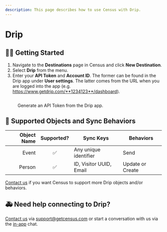 ```yaml
---
description: This page describes how to use Census with Drip.
---
```


# Drip

## 🏃‍♀️ Getting Started

1. Navigate to the **Destinations** page in Census and click **New Destination**.
2. Select **Drip** from the menu.
3. Enter your **API Token** and **Account ID**. The former can be found in the Drip app under **User settings**. The latter comes from the URL when you are logged into the app (e.g. https://www.getdrip.com/**1234123**/dashboard).

<figure><img src="../.gitbook/assets/drip.png" alt=""><figcaption><p>Generate an API Token from the Drip app.</p></figcaption></figure>

## 🔀 Supported Objects and Sync Behaviors <a href="#supported-objects-and-sync-behaviors" id="supported-objects-and-sync-behaviors"></a>

| **Object Name** | **Supported?** | **Sync Keys**  | **Behaviors**    |
| --------------: | :------------: | ---------------- |------------------|
| Event | ✅ | Any unique identifier | Send             |
| Person | ✅ | ID, Visitor UUID, Email | Update or Create |

[Contact us](mailto:support@getcensus.com) if you want Census to support more Drip objects and/or behaviors.

## 🚑 Need help connecting to Drip?

[Contact us](mailto:support@getcensus.com) via support@getcensus.com or start a conversation with us via the [in-app](https://app.getcensus.com) chat.
